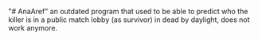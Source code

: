 "# AnaAref" 
an outdated program that used to be able to predict who the killer is in a public match lobby 
(as survivor) in dead by daylight, does not work anymore.
